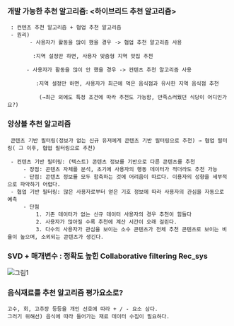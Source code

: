 ### 개발 가능한 추천 알고리즘: <하이브리드 추천 알고리즘>
     : 컨텐츠 추천 알고리즘 + 협업 추천 알고리즘 
     - 원리)
           - 사용자가 활동을 많이 했을 경우 -> 협업 추천 알고리즘 사용
        
            :지역 설정만 하면, 사용자 맞춤형 지역 맛집 추천
        
          - 사용자가 활동을 많이 안 했을 경우 -> 컨텐츠 추천 알고리즘 사용
        
             :지역 설정만 하면, 사용자가 최근에 먹은 음식점과 유사한 지역 음식점 추천
        
              (→최근 외에도 특정 조건에 따라 추천도 가능함, 만족스러웠던 식당이 어디인가요?)
### 앙상블 추천 알고리즘

     콘텐츠 기반 필터링(정보가 없는 신규 유저에게 콘텐츠 기반 필터링으로 추천) → 협업 필터링( 그 이후, 협업 필터링으로 추천)

     - 컨텐츠 기반 필터링: (텍스트) 콘텐츠 정보를 기반으로 다른 콘텐츠를 추천
         - 장점: 콘텐츠 자체를 분석, 초기에 사용자의 행동 데이터가 적더라도 추천 가능
         - 단점: 콘텐츠 정보를 모두 함축하는 것에 어려움이 따르다. 이용자의 성향을 세부적으로 파악하기 어렵다.
     - 협업 기반 필터링: 많은 사용자로부터 얻은 기호 정보에 따라 사용자의 관심을 자동으로 예측
         - 단점
             1. 기존 데이터가 없는 신규 데이터 사용자의 경우 추천이 힘들다
             2. 사용자가 많아질 수록 추천에 계산 시간이 오래 걸린다.
             3. 다수의 사용자가 관심을 보이는 소수 콘텐츠가 전체 추천 콘텐츠로 보이는 비율이 높으며, 소외되는 콘텐츠가 생긴다.
### SVD + 매개변수 : 정확도 높힌 Collaborative filtering Rec_sys
![그림1](https://user-images.githubusercontent.com/90318043/158059965-a0aac8d8-39f1-4d97-a0cc-4ef8f6eeba6d.png)

### 음식재료를 추천 알고리즘 평가요소로?
    고수, 회, 고추장 등등을 개인 선호에 따라 + / - 요소 삼다.
    그러기 위해선) 음식에 따라 들어가는 재료 데이터 수집이 필요하다.
